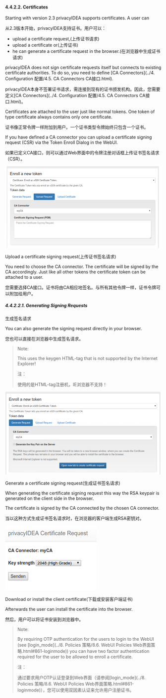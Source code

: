 #### 4.4.2.2. Certificates

Starting with version 2.3 privacyIDEA supports certificates. A user can

从2.3版本开始，privacyIDEA支持证书。用户可以：

* upload a certificate request,(上传证书请求)
* upload a certificate or(上传证书)
* he can generate a certificate request in the browser.(在浏览器中生成证书请求)

privacyIDEA does not sign certificate requests itself but connects to existing certificate authorities. To do so, you need to define [CA Connectors](../4. Configuration 配置/4.5. CA Connectors CA接口.html).

privacyIDEA本身不签署证书请求，需连接到现有的证书颁发机构。因此，您需要定义[CA Connectors](../4. Configuration 配置/4.5. CA Connectors CA接口.html)。

Certificates are attached to the user just like normal tokens. One token of type certificate always contains only one certificate.

证书像正常令牌一样附加到用户。一个证书类型令牌始终只包含一个证书。

If you have defined a CA connector you can upload a certificate signing request (CSR) via the Token Enroll Dialog in the WebUI.

如果已定义CA接口，则可以通过Web界面中的令牌注册对话框上传证书签名请求（CSR）。

![upload_csr](../Contents/upload_csr.png)

Upload a certificate signing request(上传证书签名请求)

You need to choose the CA connector. The certificate will be signed by the CA accordingly. Just like all other tokens the certificate token can be attached to a user.

您需要选择CA接口。证书将由CA相应地签名。与所有其他令牌一样，证书令牌可以附加给用户。

##### 4.4.2.2.1. Generating Signing Requests

生成签名请求

You can also generate the signing request directly in your browser.

您也可以直接在浏览器中生成签名请求。

> Note:
> 
> This uses the keygen HTML-tag that is not supported by the Internet Explorer!
> 
> 注：
> 
> 使用的是HTML-tag注册机，IE浏览器不支持！

![generate_csr1](../Contents/generate_csr1.png)

Generate a certificate signing request(生成证书签名请求)

When generating the certificate signing request this way the RSA keypair is generated on the client side in the browser.

The certificate is signed by the CA connected by the chosen CA connector.

当以这种方式生成证书签名请求时，在浏览器的客户端生成RSA密钥对。

![generate_csr2](../Contents/generate_csr2.png)

Download or install the client certificate(下载或安装客户端证书)

Afterwards the user can install the certificate into the browser.

然后，用户可以将证书安装到浏览器中。

> Note:
> 
> By requiring OTP authentication for the users to login to the WebUI (see [login_mode](../8. Policies 策略/8.6. WebUI Policies Web界面策略.html#861-loginmode)) you can have two factor authentication required for the user to be allowed to enroll a certificate.
> 
> 注：
> 
> 通过要求用户OTP认证登录到Web界面（请参阅[login_mode](../8. Policies 策略/8.6. WebUI Policies Web界面策略.html#861-loginmode)），您可以使用双因素认证来允许用户注册证书。